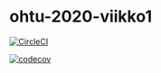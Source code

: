 # ohtu-2020-viikko1

[![CircleCI](https://circleci.com/gh/telenius/ohtu-2020-viikko1.svg?style=svg)](https://circleci.com/gh/telenius/ohtu-2020-viikko1)



[![codecov](https://codecov.io/gh/telenius/ohtu-2020-viikko1/branch/master/graph/badge.svg)](https://codecov.io/gh/telenius/ohtu-2020-viikko1)

